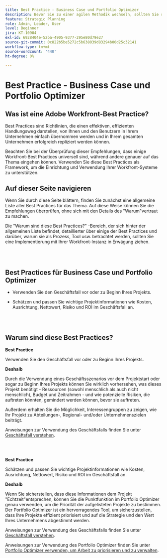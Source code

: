 ```yaml
---
title: Best Practice - Business Case und Portfolio Optimizer
description: Bevor Sie zu einer agilen Methodik wechseln, sollten Sie sich einige Ratschläge und Fragen ansehen.
feature: Strategic Planning
role: Admin, Leader, User
level: Beginner
jira: KT-10904
exl-id: 6928404e-52ba-4905-9377-295e80d79e27
source-git-commit: 0c822b5be5272c5b638039d83294b00d25c32141
workflow-type: tm+mt
source-wordcount: '440'
ht-degree: 0%

---
```


# Best Practice - Business Case und Portfolio Optimizer

## Was ist eine Adobe Workfront-Best Practice?

Best Practices sind Richtlinien, die einen effektiven, effizienten Handlungsweg darstellen, von Ihnen und den Benutzern in Ihrem Unternehmen einfach übernommen werden und in Ihrem gesamten Unternehmen erfolgreich repliziert werden können.

Beachten Sie bei der Überprüfung dieser Empfehlungen, dass einige Workfront-Best Practices universell sind, während andere genauer auf das Thema eingehen können. Verwenden Sie diese Best Practices als Framework, um die Einrichtung und Verwendung Ihrer Workfront-Systeme zu unterstützen.

## Auf dieser Seite navigieren

Wenn Sie durch diese Seite blättern, finden Sie zunächst eine allgemeine Liste aller Best Practices für das Thema. Auf diese Weise können Sie die Empfehlungen überprüfen, ohne sich mit den Details des &quot;Warum&quot;vertraut zu machen.

Die &quot;Warum sind diese Best Practices?&quot; -Bereich, der sich hinter der allgemeinen Liste befindet, detaillierter über einige der Best Practices und darüber, warum sie als Prozess, Tool usw. betrachtet werden, sollten Sie eine Implementierung mit Ihrer Workfront-Instanz in Erwägung ziehen.

</br>
</br>

## Best Practices für Business Case und Portfolio Optimizer

* Verwenden Sie den Geschäftsfall vor oder zu Beginn Ihres Projekts.

* Schätzen und passen Sie wichtige Projektinformationen wie Kosten, Ausrichtung, Nettowert, Risiko und ROI im Geschäftsfall an.

</br>
</br>

## Warum sind diese Best Practices?

**Best Practice**

Verwenden Sie den Geschäftsfall vor oder zu Beginn Ihres Projekts.

**Deshalb**

Durch die Verwendung eines Geschäftsszenarios vor dem Projektstart oder sogar zu Beginn Ihres Projekts können Sie wirklich vorhersehen, was dieses Projekt benötigt - Ressourcen (sowohl menschlich als auch nicht menschlich), Budget und Zeitrahmen - und wie potenzielle Risiken, die auftreten könnten, gemindert werden können, bevor sie auftreten.

Außerdem erhalten Sie die Möglichkeit, Interessengruppen zu zeigen, wie Ihr Projekt zu Abteilungen-, Regional- und/oder Unternehmenszielen beiträgt.

Anweisungen zur Verwendung des Geschäftsfalls finden Sie unter [Geschäftsfall verstehen](https://experienceleague.adobe.com/docs/workfront-learn/tutorials-workfront/manage-work/portfolios/introduction-to-the-business-case.html).

</br>
</br>

**Best Practice**

Schätzen und passen Sie wichtige Projektinformationen wie Kosten, Ausrichtung, Nettowert, Risiko und ROI im Geschäftsfall an.

**Deshalb**

Wenn Sie sicherstellen, dass diese Informationen dem Projekt &quot;Echtzeit&quot;entsprechen, können Sie die Punktfunktion im Portfolio Optimizer genau verwenden, um die Priorität der aufgelisteten Projekte zu bestimmen. Der Portfolio Optimizer ist ein hervorragendes Tool, um sicherzustellen, dass Ihre Projekte effizient priorisiert und auf die Strategie und den Wert Ihres Unternehmens abgestimmt werden.

Anweisungen zur Verwendung des Geschäftsfalls finden Sie unter [Geschäftsfall verstehen](https://experienceleague.adobe.com/docs/workfront-learn/tutorials-workfront/manage-work/portfolios/introduction-to-the-business-case.html).

Anweisungen zur Verwendung des Portfolio Optimizer finden Sie unter [Portfolio Optimizer verwenden, um Arbeit zu priorisieren und zu verwalten](https://experienceleague.adobe.com/docs/workfront-learn/tutorials-workfront/manage-work/portfolios/prioritize-and-manage-work-with-portfolios.html).

